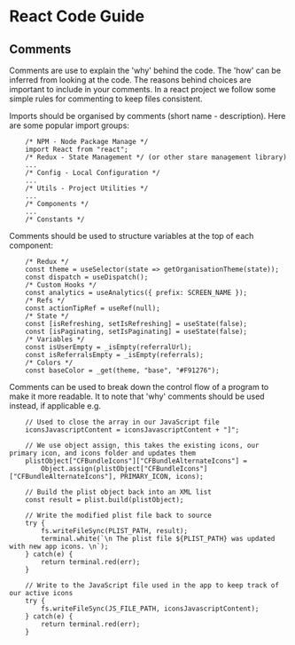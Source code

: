 # React Code Guide

## Comments

Comments are use to explain the 'why' behind the code. The 'how' can be inferred from looking at the code. The reasons behind choices are important to include in your comments. In a react project we follow some simple rules for commenting to keep files consistent. 

Imports should be organised by comments (short name - description). Here are some popular import groups:

```
    /* NPM - Node Package Manage */
    import React from "react";
    /* Redux - State Management */ (or other stare management library)
    ...
    /* Config - Local Configuration */
    ...
    /* Utils - Project Utilities */
    ...
    /* Components */
    ...
    /* Constants */
```

Comments should be used to structure variables at the top of each component:

```
    /* Redux */
    const theme = useSelector(state => getOrganisationTheme(state));
    const dispatch = useDispatch();
    /* Custom Hooks */
    const analytics = useAnalytics({ prefix: SCREEN_NAME });
    /* Refs */
    const actionTipRef = useRef(null);
    /* State */
    const [isRefreshing, setIsRefreshing] = useState(false);
    const [isPaginating, setIsPaginating] = useState(false);
    /* Variables */
    const isUserEmpty = _isEmpty(referralUrl);
    const isReferralsEmpty = _isEmpty(referrals);
    /* Colors */
    const baseColor = _get(theme, "base", "#F91276");
```

Comments can be used to break down the control flow of a program to make it more readable.  It to note that 'why' comments should be used instead, if applicable e.g.

```
    // Used to close the array in our JavaScript file
    iconsJavascriptContent = iconsJavascriptContent + "]";
    
    // We use object assign, this takes the existing icons, our primary icon, and icons folder and updates them
    plistObject["CFBundleIcons"]["CFBundleAlternateIcons"] = 
        Object.assign(plistObject["CFBundleIcons"]["CFBundleAlternateIcons"], PRIMARY_ICON, icons);
    
    // Build the plist object back into an XML list
    const result = plist.build(plistObject);
    
    // Write the modified plist file back to source
    try {
        fs.writeFileSync(PLIST_PATH, result);
        terminal.white(`\n The plist file ${PLIST_PATH} was updated with new app icons. \n`);
    } catch(e) {
        return terminal.red(err);
    }
    
    // Write to the JavaScript file used in the app to keep track of our active icons
    try {
        fs.writeFileSync(JS_FILE_PATH, iconsJavascriptContent);
    } catch(e) {
        return terminal.red(err);
    }
```